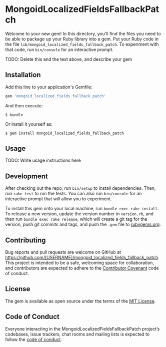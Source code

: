 # MongoidLocalizedFieldsFallbackPatch

Welcome to your new gem! In this directory, you'll find the files you need to be able to package up your Ruby library into a gem. Put your Ruby code in the file `lib/mongoid_localized_fields_fallback_patch`. To experiment with that code, run `bin/console` for an interactive prompt.

TODO: Delete this and the text above, and describe your gem

## Installation

Add this line to your application's Gemfile:

```ruby
gem 'mongoid_localized_fields_fallback_patch'
```

And then execute:

    $ bundle

Or install it yourself as:

    $ gem install mongoid_localized_fields_fallback_patch

## Usage

TODO: Write usage instructions here

## Development

After checking out the repo, run `bin/setup` to install dependencies. Then, run `rake test` to run the tests. You can also run `bin/console` for an interactive prompt that will allow you to experiment.

To install this gem onto your local machine, run `bundle exec rake install`. To release a new version, update the version number in `version.rb`, and then run `bundle exec rake release`, which will create a git tag for the version, push git commits and tags, and push the `.gem` file to [rubygems.org](https://rubygems.org).

## Contributing

Bug reports and pull requests are welcome on GitHub at https://github.com/[USERNAME]/mongoid_localized_fields_fallback_patch. This project is intended to be a safe, welcoming space for collaboration, and contributors are expected to adhere to the [Contributor Covenant](http://contributor-covenant.org) code of conduct.

## License

The gem is available as open source under the terms of the [MIT License](https://opensource.org/licenses/MIT).

## Code of Conduct

Everyone interacting in the MongoidLocalizedFieldsFallbackPatch project’s codebases, issue trackers, chat rooms and mailing lists is expected to follow the [code of conduct](https://github.com/[USERNAME]/mongoid_localized_fields_fallback_patch/blob/master/CODE_OF_CONDUCT.md).
